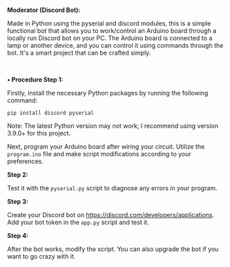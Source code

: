 <b>Moderator (Discord Bot):</b>
<p>Made in Python using the pyserial and discord modules, this is a simple functional bot that allows you to work/control an Arduino board through a locally run Discord bot on your PC. The Arduino board is connected to a lamp or another device, and you can control it using commands through the bot. It's a smart project that can be crafted simply.</p><br/>


<p><b>• Procedure </b><strong>Step 1:</strong></p>
<p>Firstly, install the necessary Python packages by running the following command:</p>
<pre><code>pip install discord pyserial</code></pre>
<p>Note: The latest Python version may not work; I recommend using version 3.9.0+ for this project.</p>
<p>Next, program your Arduino board after wiring your circuit. Utilize the <code>program.ino</code> file and make script modifications according to your preferences.</p>

<p><strong>Step 2:</strong></p>
<p>Test it with the <code>pyserial.py</code> script to diagnose any errors in your program.</p>

<p><strong>Step 3:</strong></p>
<p>Create your Discord bot on <a href="https://discord.com/developers/applications" target="_blank">https://discord.com/developers/applications</a>. Add your bot token in the <code>app.py</code> script and test it.</p>

<p><strong>Step 4:</strong></p>
<p>After the bot works, modify the script. You can also upgrade the bot if you want to go crazy with it.</p>


